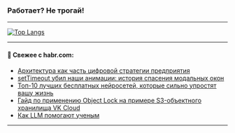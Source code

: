 ### Работает? Не трогай!

---
<!--
#### 🛠️ Technical stack:

![Java](https://img.shields.io/badge/Java-informational?logo=Oracle&style=flat&logoColor=white&color=FF4500)
![Kotlin](https://img.shields.io/badge/Kotlin-informational?logo=Kotlin&style=flat&logoColor=white&color=774D97)
![TS](https://img.shields.io/badge/TypeScript-informational?logo=typeScript&style=flat&logoColor=black&color=017acc)
![Python](https://img.shields.io/badge/Python-informational?logo=Python&style=flat&logoColor=black&color=ffdd54) <br>
![Spring](https://img.shields.io/badge/Spring-informational?logo=Spring&style=flat&logoColor=white&color=6DB33F) 
![SpringBoot](https://img.shields.io/badge/SpringBoot-informational?logo=SpringBoot&style=flat&logoColor=white&color=6DB33F)
![Nest](https://img.shields.io/badge/NestJS-informational?logo=NestJS&style=flat&logoColor=white&color=E0234E) 
![NodeJS](https://img.shields.io/badge/NodeJS-informational?logo=node.js&style=flat&logoColor=white&color=70A760)<br>
![PostgreSQL](https://img.shields.io/badge/PostgreSQL-informational?logo=PostgreSQL&style=flat&logoColor=white&color=DAA520)
![MongoDB](https://img.shields.io/badge/MongoDB-informational?logo=MongoDB&style=flat&logoColor=white&color=870000)
![Apache](https://img.shields.io/badge/Apache-informational?logo=apache&style=flat&logoColor=white&color=f74e28)

___ 
-->

<!--- #### 🛠️ : --->

[![Top Langs](https://github-readme-stats-82jvfl3w3-advtsettinggmailcoms-projects.vercel.app/api/top-langs/?username=zloylis&langs_count=10&hide_title=true&title_color=e6edf3&size_weight=0.5&count_weight=0.5&layout=compact&hide_progress=true&hide_border=true&theme=dracula&hide=css,makefile,cmake)](https://github.com/zloylis)

<!---


####  :octocat:&nbsp;&nbsp; Статистика:

![GitHub stats](https://github-readme-stats-u2qms2cxw-advtsettinggmailcoms-projects.vercel.app/api?username=zloylis&show_icons=true&hide_border=true&theme=dracula&title_color=e6edf3&include_all_commits=true&count_private=true&hide_rank=false&hide_title=true&rank_icon=github)
-->
---

#### 💬 Свежее с habr.com:

<!-- BLOG-POST-LIST:START -->
- [Архитектура как часть цифровой стратегии предприятия](https://habr.com/ru/companies/usetech/articles/954634/?utm_source=habrahabr&utm_medium=rss&utm_campaign=954634)
- [setTimeout убил наши анимации: история спасения модальных окон](https://habr.com/ru/articles/954624/?utm_source=habrahabr&utm_medium=rss&utm_campaign=954624)
- [Топ-10 лучших бесплатных нейросетей, которые сильно упростят вашу жизнь](https://habr.com/ru/companies/bothub/articles/954192/?utm_source=habrahabr&utm_medium=rss&utm_campaign=954192)
- [Гайд по применению Object Lock на примере S3-объектного хранилища VK Cloud](https://habr.com/ru/companies/vktech/articles/954584/?utm_source=habrahabr&utm_medium=rss&utm_campaign=954584)
- [Как LLM помогают ученым](https://habr.com/ru/articles/954612/?utm_source=habrahabr&utm_medium=rss&utm_campaign=954612)
<!-- BLOG-POST-LIST:END -->

---
